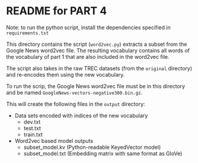 # README for PART 4

Note: to run the python script, install the dependencies specified in `requirements.txt`

This directory contains the script (`word2vec.py`) extracts a subset from the 
Google News word2vec file. The resulting vocabulary contains all words
of the vocabulary of part 1 that are also included in the word2vec file.

The script also takes in the raw TREC datasets (from the `original` directory)
and re-encodes them using the new vocabulary.

To run the scrip, the Google News word2vec file must be in this directory 
and be named `GoogleNews-vectors-negative300.bin.gz`.

This will create the following files in the `output` directory:

- Data sets encoded with indices of the new vocabulary
    - dev.txt
    - test.txt
    - train.txt
- Word2vec based model outputs
    - subset_model.kv (Python-readable KeyedVector model)
    - subset_model.txt (Embedding matrix with same format as GloVe)